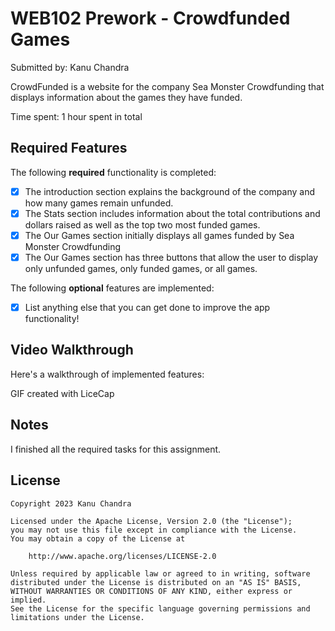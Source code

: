 # WEB102 Prework - Crowdfunded Games

Submitted by: Kanu Chandra

CrowdFunded is a website for the company Sea Monster Crowdfunding that displays information about the games they have funded.

Time spent: 1 hour spent in total

## Required Features

The following **required** functionality is completed:

* [X] The introduction section explains the background of the company and how many games remain unfunded.
* [X] The Stats section includes information about the total contributions and dollars raised as well as the top two most funded games.
* [X] The Our Games section initially displays all games funded by Sea Monster Crowdfunding
* [X] The Our Games section has three buttons that allow the user to display only unfunded games, only funded games, or all games.

The following **optional** features are implemented:

* [X] List anything else that you can get done to improve the app functionality!

## Video Walkthrough

Here's a walkthrough of implemented features:

<blockquote class="imgur-embed-pub" lang="en" data-id="a/MZM2JXT" data-context="false" ><a href="//imgur.com/a/MZM2JXT"></a></blockquote><script async src="//s.imgur.com/min/embed.js" charset="utf-8"></script>

GIF created with LiceCap


## Notes

I finished all the required tasks for this assignment. 

## License

    Copyright 2023 Kanu Chandra

    Licensed under the Apache License, Version 2.0 (the "License");
    you may not use this file except in compliance with the License.
    You may obtain a copy of the License at

        http://www.apache.org/licenses/LICENSE-2.0

    Unless required by applicable law or agreed to in writing, software
    distributed under the License is distributed on an "AS IS" BASIS,
    WITHOUT WARRANTIES OR CONDITIONS OF ANY KIND, either express or implied.
    See the License for the specific language governing permissions and
    limitations under the License.
